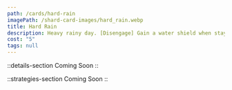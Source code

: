 ```yaml
---
path: /cards/hard-rain
imagePath: /shard-card-images/hard_rain.webp
title: Hard Rain
description: Heavy rainy day. [Disengage] Gain a water shield when staying in a rainy area.
cost: "5"
tags: null
---
```


::details-section
Coming Soon
::

::strategies-section
Coming Soon
::

